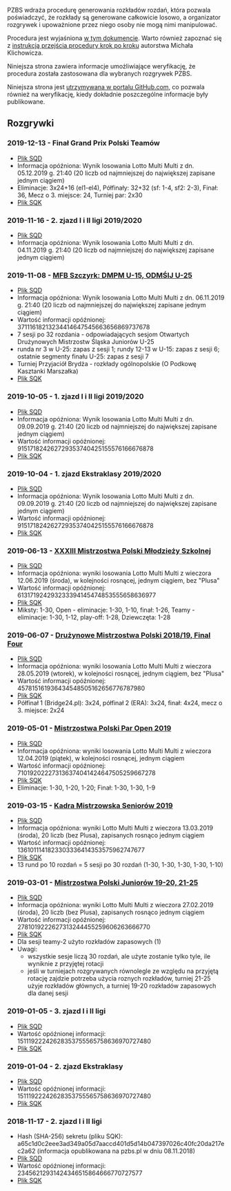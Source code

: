 PZBS wdraża procedurę generowania rozkładów rozdań, która pozwala poświadczyć, że rozkłady są generowane całkowicie losowo, a organizator rozgrywek i upoważnione przez niego osoby nie mogą nimi manipulować.

Procedura jest wyjaśniona [w tym dokumencie](http://www.pzbs.pl/sedziowie/inne/procedura-generowania.pdf). Warto również zapoznać się z [instrukcją przejścia procedury krok po kroku](https://emkael.github.io/2019/01/03/generating-and-verifying-boards-with-squaredeal/) autorstwa Michała Klichowicza.

Niniejsza strona zawiera informacje umożliwiające weryfikację, że procedura została zastosowana dla wybranych rozgrywek PZBS.

Niniejsza strona jest [utrzymywana w portalu GitHub.com](https://github.com/PZBS/square-deal/), co pozwala również na weryfikację, kiedy dokładnie poszczególne informacje były publikowane.

## Rozgrywki

### 2019-12-13 - Finał Grand Prix Polski Teamów

* [Plik SQD](data/2019-12-13_gppt.sqd)
* Informacja opóźniona: Wynik losowania Lotto Multi Multi z dn. 05.12.2019 g. 21:40 (20 liczb od najmniejszej do największej zapisane jednym ciągiem)
* Eliminacje: 3x24+16 (el1-el4), Półfinały: 32+32 (sf: 1-4, sf2: 2-3), Finał: 36, Mecz o 3. miejsce: 24, Turniej par: 2x30
* [Plik SQK](data/2019-12-13_gppt.sqk)

### 2019-11-16 - 2. zjazd I i II ligi 2019/2020

* [Plik SQD](data/2019-11-16_liga12_zj2.sqd)
* Informacja opóźniona: Wynik losowania Lotto Multi Multi z dn. 04.11.2019 g. 21:40 (20 liczb od najmniejszej do największej zapisane jednym ciągiem)

### 2019-11-08 - [MFB Szczyrk: DMPM U-15, ODMŚlJ U-25](https://www.pzbs.pl/wyniki/turnieje/2019/szczyrk/)

* [Plik SQD](data/2019-11-08_szczyrk.sqd)
* Informacja opóźniona: Wynik losowania Lotto Multi Multi z dn. 06.11.2019 g. 21:40 (20 liczb od najmniejszej do największej zapisane jednym ciągiem)
* Wartość informacji opóźnionej: 37111618213234414647545663656869737678
* 7 sesji po 32 rozdania - odpowiadających sesjom Otwartych Drużynowych Mistrzostw Śląska Juniorów U-25
* runda nr 3 w U-25: zapas z sesji 1; rundy 12-13 w U-15: zapas z sesji 6; ostatnie segmenty finału U-25: zapas z sesji 7
* Turniej Przyjaciół Brydża - rozkłady ogólnopolskie (O Podkowę Kasztanki Marszałka)
* [Plik SQK](data/2019-11-08_szczyrk.sqk)

### 2019-10-05 - 1. zjazd I i II ligi 2019/2020

* [Plik SQD](data/2019-10-05_liga12_zj1.sqd)
* Informacja opóźniona: Wynik losowania Lotto Multi Multi z dn. 09.09.2019 g. 21:40 (20 liczb od najmniejszej do największej zapisane jednym ciągiem)
* Wartość informacji opóźnionej: 915171824262729353740425155576166676878
* [Plik SQK](data/2019-10-05_liga12_zj1.sqk)

### 2019-10-04 - 1. zjazd Ekstraklasy 2019/2020

* [Plik SQD](data/2019-10-04_ligae_zj1.sqd)
* Informacja opóźniona: Wynik losowania Lotto Multi Multi z dn. 09.09.2019 g. 21:40 (20 liczb od najmniejszej do największej zapisane jednym ciągiem)
* Wartość informacji opóźnionej: 915171824262729353740425155576166676878
* [Plik SQK](data/2019-10-04_ligae_zj1.sqk)

### 2019-06-13 - [XXXIII Mistrzostwa Polski Młodzieży Szkolnej](https://www.pzbs.pl/wyniki/turnieje/2019/mpms/)

* [Plik SQD](data/2019-06-13-mpms.sqd)
* Informacja opóźniona: wyniki losowania Lotto Multi Multi z wieczora 12.06.2019 (środa), w kolejności rosnącej, jednym ciągiem, bez "Plusa"
* Wartość informacji opóźnionej: 613171924293233394145474853555658636977
* [Plik SQK](data/2019-06-13-mpms.sqk)
* Miksty: 1-30, Open - eliminacje: 1-30, 1-10, finał: 1-26, Teamy - eliminacje: 1-30, 1-12, play-off: 1-28, Dziewczęta: 1-28

### 2019-06-07 - [Drużynowe Mistrzostwa Polski 2018/19, Final Four](https://www.pzbs.pl/wyniki/liga/liga2018-19/ekstraklasa/playoff.html)

* [Plik SQD](data/2019-06-07_eklasa_final.sqd)
* Informacja opóźniona: wyniki losowania Lotto Multi Multi z wieczora 28.05.2019 (wtorek), w kolejności rosnącej, jednym ciągiem, bez "Plusa"
* Wartość informacji opóźnionej: 457815161936434548505162656776787980
* [Plik SQK](data/2019-06-07_eklasa_final.sqk)
* Półfinał 1 (Bridge24.pl): 3x24, półfinał 2 (ERA): 3x24, finał: 4x24, mecz o 3. miejsce: 2x24

### 2019-05-01 - [Mistrzostwa Polski Par Open 2019](https://www.pzbs.pl/wyniki/turnieje/2019/mpp/1/)

* [Plik SQD](data/2019-05-01_mpp_open.sqd)
* Informacja opóźniona: wyniki losowania Lotto Multi Multi z wieczora 12.04.2019 (piątek), w kolejności rosnącej, jednym ciągiem
* Wartość informacji opóźnionej: 710192022273136374041424647505259667278
* [Plik SQK](data/2019-05-01_mpp_open.sqk)
* Eliminacje: 1-30, 1-20, 1-20; Finał: 1-30, 1-30, 1-9

### 2019-03-15 - [Kadra Mistrzowska Seniorów 2019](https://www.pzbs.pl/wyniki/kadra/2019/sen/mistrzowska/MKS.html)

* [Plik SQD](data/2019-03-15_kadra_seniorow.sqd)
* Informacja opóźniona: wyniki Lotto Multi Multi z wieczora 13.03.2019 (środa), 20 liczb (bez Plusa), zapisanych rosnąco jednym ciągiem
* Wartość informacji opóźnionej: 1361011141823303336414353575962747677
* [Plik SQK](data/2019-03-15_kadra_seniorow.sqk)
* 13 rund po 10 rozdań = 5 sesji po 30 rozdań (1-30, 1-30, 1-30, 1-30, 1-10)

### 2019-03-01 - [Mistrzostwa Polski Juniorów 19-20, 21-25](https://www.pzbs.pl/wyniki/turnieje/2019/mpj/)

* [Plik SQD](data/2019-03-01_mpj_2019.sqd)
* Informacja opóźniona: wyniki Lotto Multi Multi z wieczora 27.02.2019 (środa), 20 liczb (bez Plusa), zapisanych rosnąco jednym ciągiem
* Wartość informacji opóźnionej: 2781019222627313244455259606263666770
* [Plik SQK](data/2019-03-01_mpj_2019.sqk)
* Dla sesji teamy-2 użyto rozkładów zapasowych (1)
* Uwagi:
  * wszystkie sesje liczą 30 rozdań, ale użyte zostanie tylko tyle, ile wyniknie z przyjętej rotacji
  * jeśli w turniejach rozgrywanych równolegle ze względu na przyjętą rotację zajdzie potrzeba użycia roznych rozkładów, turniej 21-25 użyje rozkładów głównych, a turniej 19-20 rozkładów zapasowych dla danej sesji

### 2019-01-05 - 3. zjazd I i II ligi

* [Plik SQD](data/2019-01-05_1_2_liga.sqd)
* Wartość opóźnionej informacji: 15111922242628353755565758636970727480
* [Plik SQK](data/2019-01-05_1_2_liga.sqk)

### 2019-01-04 - 2. zjazd Ekstraklasy

* [Plik SQD](data/2019-01-04_ekstraklasa.sqd)
* Wartość opóźnionej informacji: 15111922242628353755565758636970727480
* [Plik SQK](data/2019-01-04_ekstraklasa.sqk)

### 2018-11-17 - 2. zjazd I i II ligi

* Hash (SHA-256) sekretu (pliku SQK): a65c1d0c2eee3ad349a05d7aaccd401d5d14b047397026c40fc20da217ec2a62 (informacja opublikowana na pzbs.pl w dniu 08.11.2018)
* [Plik SQD](data/2018-11-17_1_2_liga.sqd)
* Wartość opóźnionej informacji: 23456212931424346515864666770727577
* [Plik SQK](data/2018-11-17_1_2_liga.sqk)
